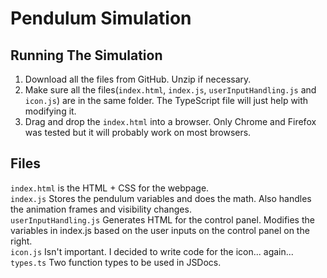 # Pendulum Simulation
## Running The Simulation
1. Download all the files from GitHub. Unzip if necessary.
2. Make sure all the files(`index.html`, `index.js`, `userInputHandling.js` and `icon.js`) are in the same folder. The TypeScript file will just help with modifying it.
3. Drag and drop the `index.html` into a browser. Only Chrome and Firefox was tested but it will probably work on most browsers.

## Files
`index.html` is the HTML + CSS for the webpage. <br />
`index.js` Stores the pendulum variables and does the math. Also handles the animation frames and visibility changes. <br />
`userInputHandling.js` Generates HTML for the control panel. Modifies the variables in index.js based on the user inputs on the control panel on the right. <br />
`icon.js` Isn't important. I decided to write code for the icon... again...<br />
`types.ts` Two function types to be used in JSDocs.<br />